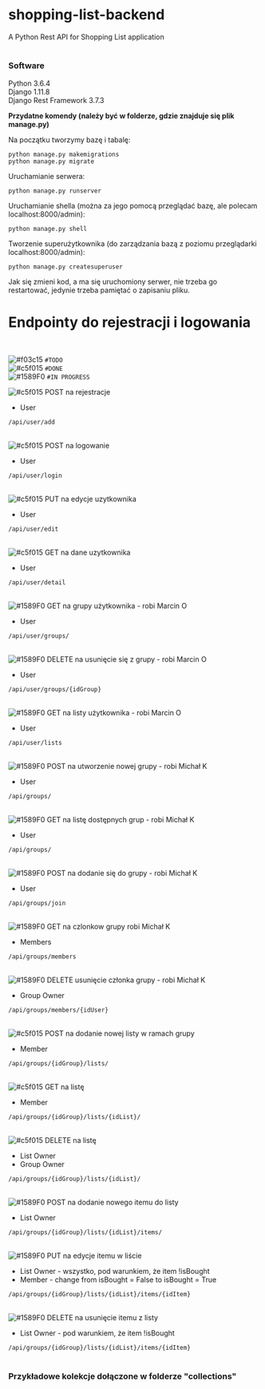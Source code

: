 # <h1>shopping-list-backend</h1>
A Python Rest API for Shopping List application

# <h3>Software</h3>
Python 3.6.4 <br>
Django 1.11.8 <br>
Django Rest Framework 3.7.3 <br>

<b>Przydatne komendy (należy być w folderze, gdzie znajduje się plik manage.py)</b>


Na początku tworzymy bazę i tabalę:

```
python manage.py makemigrations
python manage.py migrate
```

Uruchamianie serwera:
```
python manage.py runserver
```

Uruchamianie shella (można za jego pomocą przeglądać bazę, ale polecam localhost:8000/admin):
```
python manage.py shell
```

Tworzenie superużytkownika (do zarządzania bazą z poziomu przeglądarki localhost:8000/admin):
```
python manage.py createsuperuser
```

Jak się zmieni kod, a ma się uruchomiony serwer, nie trzeba go restartować, jedynie trzeba pamiętać o zapisaniu pliku.


<h1>Endpointy do rejestracji i logowania </h1>
<br>

![#f03c15](https://placehold.it/15/f03c15/000000?text=+) `#TODO` <br>
![#c5f015](https://placehold.it/15/c5f015/000000?text=+) `#DONE` <br>
![#1589F0](https://placehold.it/15/1589F0/000000?text=+) `#IN PROGRESS` <br>

![#c5f015](https://placehold.it/15/c5f015/000000?text=+)
POST na rejestracje   <br>
<ul>
  <li>User</li>
</ul>
<code>/api/user/add</code> <br><br>

![#c5f015](https://placehold.it/15/c5f015/000000?text=+)
POST na logowanie   <br>
<ul>
  <li>User</li>
</ul>
<code>/api/user/login</code> <br><br>

![#c5f015](https://placehold.it/15/c5f015/000000?text=+)
PUT na edycje uzytkownika  <br>
<ul>
  <li>User</li>
</ul>
<code>/api/user/edit</code> <br><br>

![#c5f015](https://placehold.it/15/c5f015/000000?text=+)
GET na dane uzytkownika  <br>
<ul>
  <li>User</li>
</ul>
<code>/api/user/detail</code> <br><br>

![#1589F0](https://placehold.it/15/1589F0/000000?text=+)
GET na grupy użytkownika  - robi Marcin O<br>
<ul>
  <li>User</li>
</ul>
<code>/api/user/groups/</code> <br><br>

![#1589F0](https://placehold.it/15/1589F0/000000?text=+)
DELETE na usunięcie się z grupy - robi Marcin O<br>
<ul>
  <li>User</li>
</ul>
<code>/api/user/groups/{idGroup}</code> <br><br>

![#1589F0](https://placehold.it/15/1589F0/000000?text=+)
GET na listy użytkownika - robi Marcin O<br>
<ul>
  <li>User</li>
</ul>
<code>/api/user/lists</code> <br><br>

![#1589F0](https://placehold.it/15/1589F0/000000?text=+)
POST na utworzenie nowej grupy - robi Michał K <br>
<ul>
  <li>User</li>
</ul>
<code>/api/groups/</code> <br><br>

![#1589F0](https://placehold.it/15/1589F0/000000?text=+)
GET na listę dostępnych grup - robi Michał K<br>
<ul>
  <li>User</li>
</ul>
<code>/api/groups/</code> <br><br>

![#1589F0](https://placehold.it/15/1589F0/000000?text=+)
POST na dodanie się do grupy - robi Michał K<br>
<ul>
  <li>User</li>
</ul>
<code>/api/groups/join</code><br><br>

![#1589F0](https://placehold.it/15/1589F0/000000?text=+)
GET na czlonkow grupy robi Michał K<br>
<ul>
  <li>Members</li>
</ul>
<code>/api/groups/members</code><br><br>

![#1589F0](https://placehold.it/15/1589F0/000000?text=+)
DELETE usunięcie członka grupy  - robi Michał K<br>
<ul>
  <li>Group Owner</li>
</ul>
<code>/api/groups/members/{idUser}</code><br><br>

![#c5f015](https://placehold.it/15/c5f015/000000?text=+)
POST na dodanie nowej listy w ramach grupy <br>
<ul>
  <li>Member</li>
</ul>
<code>/api/groups/{idGroup}/lists/</code> <br><br>

![#c5f015](https://placehold.it/15/c5f015/000000?text=+)
GET na listę <br>
<ul>
  <li>Member</li>
</ul>
<code>/api/groups/{idGroup}/lists/{idList}/ </code> <br><br>

![#c5f015](https://placehold.it/15/c5f015/000000?text=+)
DELETE na listę  <br>
<ul>
  <li>List Owner</li>
  <li>Group Owner</li>
</ul>
<code>/api/groups/{idGroup}/lists/{idList}/ </code> <br> <br>

![#1589F0](https://placehold.it/15/1589F0/000000?text=+)
POST na dodanie nowego itemu do listy <br>
<ul>
  <li>List Owner</li>
</ul>
<code>/api/groups/{idGroup}/lists/{idList}/items/</code> <br> <br>
 
![#1589F0](https://placehold.it/15/1589F0/000000?text=+)
PUT na edycje itemu w liście  <br>
<ul>
  <li>List Owner - wszystko, pod warunkiem, że item !isBought</li> 
  <li>Member - change from isBought = False to isBought = True</li> 
</ul>
<code>/api/groups/{idGroup}/lists/{idList}/items/{idItem} </code> <br> <br>

![#1589F0](https://placehold.it/15/1589F0/000000?text=+)
DELETE na usunięcie itemu z listy <br>
<ul>
  <li>List Owner - pod warunkiem, że item !isBought</li> 
</ul>
<code>/api/groups/{idGroup}/lists/{idList}/items/{idItem} </code> <br>

<br>
<h3>Przykładowe kolekcje dołączone w folderze "collections"</h3>
